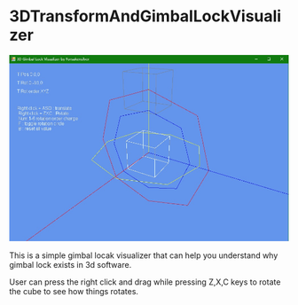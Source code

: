# 3DTransformAndGimbalLockVisualizer

![screenshot](title.jpg)

This is a simple gimbal locak visualizer that can help you understand why gimbal lock exists in 3d software.

User can press the right click and drag while pressing Z,X,C keys to rotate the cube to see how things rotates.
